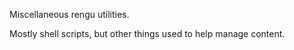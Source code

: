 
Miscellaneous rengu utilities.

Mostly shell scripts, but other things used to help manage content.
